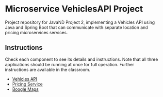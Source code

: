 # Microservice VehiclesAPI Project

Project repository for JavaND Project 2, implementing a Vehicles API using Java and Spring Boot that can communicate with separate location and pricing microservices services.

## Instructions

Check each component to see its details and instructions. Note that all three applications
should be running at once for full operation. Further instructions are available in the classroom.

- [Vehicles API](vehicles-api/README.md)
- [Pricing Service](pricing-service/)
- [Boogle Maps](boogle-maps/)

